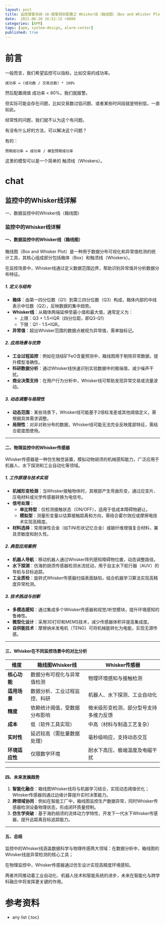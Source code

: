 ```yaml
---
layout: post
title: 监控报警系统-16-报警规则配置之 Whisker线（箱线图）（Box and Whisker Plot） 箱体（Box）和触须线（Whiskers）
date:  2021-06-20 16:52:15 +0800
categories: [APM]
tags: [apm, system-design, alarm-center]
published: true
---
```



# 前言

一般而言，我们希望监控可以指标，比如交易的成功率。

```
成功率 = (成功数 / 交易总数) * 100%
```

然后配置阈值 成功率 < 80%，我们就报警。

但实际可能会存在问题，比如交易数过低问题、或者某些时间段就是特别低，一直如此。

经常性的问题，我们就不认为这个有问题。

有没有什么好的方法，可以解决这个问题？

有的：

```
预期成功率 = 成功率 / 模型预期成功率
```

这里的模型可以是一个简单的 触须线（Whiskers）。

# chat

## 监控中的Whisker线详解

一、数据监控中的Whisker线（箱线图）

### 监控中的Whisker线详解

#### 一、数据监控中的Whisker线（箱线图）

箱线图（Box and Whisker Plot）是一种用于数据分布可视化和异常值检测的统计工具，其核心组成部分包括箱体（Box）和触须线（Whiskers）。

在监控场景中，Whisker线通过定义数据范围边界，帮助识别异常值并分析数据分布特征。

##### 1. **定义与结构**
- **箱体**：由第一四分位数（Q1）到第三四分位数（Q3）构成，箱体内部的中线表示中位数（Q2），反映数据的集中趋势。
- **Whisker线**：从箱体两端延伸至最小值和最大值，通常定义为：
  - 上限：Q3 + 1.5×IQR（四分位距，即Q3-Q1）
  - 下限：Q1 - 1.5×IQR。
- **异常值**：超出Whisker范围的数据点被视为异常值，需单独标记。

##### 2. **应用场景与优势**
- **工业过程监控**：例如在烧结矿FeO含量预测中，箱线图用于剔除异常数据，提升模型准确性。
- **科研数据分析**：通过Whisker线快速识别实验数据中的极端值，减少噪声干扰。
- **商业决策支持**：在用户行为分析中，Whisker线可帮助发现异常交易或流量波动。

##### 3. **动态调整与局限性**
- **动态范围**：某些场景下，Whisker线可能基于2倍标准差或其他阈值定义，需根据具体需求调整。
- **局限性**：对非对称分布的数据，Whisker线可能无法完全反映尾部特征，需结合密度图使用。

---

#### 二、物理监控中的Whisker传感器
Whisker传感器是一种仿生触觉装置，模拟动物胡须的机械感知能力，广泛应用于机器人、水下探测和工业自动化等领域。

##### 1. **工作原理与技术实现**
- **机械形变检测**：当Whisker接触物体时，其根部产生弯曲形变，通过应变片、压电材料或光学传感器转换为电信号。
- **信号处理**：
  - **单比特型**：仅检测接触状态（ON/OFF），适用于低成本障碍物避让。
  - **模拟型**：测量形变量以估算接触距离和方向，需结合霍尔效应或摩擦电技术实现高精度。
- **材料选择**：常用弹性合金（如TiNi形状记忆合金）或碳纤维增强复合材料，兼具灵敏度和耐久性。

##### 2. **典型应用案例**
- **机器人导航**：移动机器人通过Whisker阵列感知障碍物位置，动态调整路径。
- **水下探测**：仿海豹胡须传感器检测水流扰动，用于自主水下航行器（AUV）的导航与目标追踪。
- **工业质检**：旋转式Whisker传感器扫描表面缺陷，结合机器学习算法实现高精度异常检测。

##### 3. **技术挑战与创新**
- **多模态感知**：通过集成多个Whisker传感器和视觉/听觉模块，提升环境感知的鲁棒性。
- **微型化设计**：采用3D打印和MEMS技术，减少传感器体积并提高集成度。
- **自供能技术**：摩擦纳米发电机（TENG）可将机械能转化为电能，实现无源传感。

---

#### 三、Whisker在不同监控场景中的对比分析

| **维度**       | **箱线图Whisker线**                          | **Whisker传感器**                          |
|----------------|---------------------------------------------|-------------------------------------------|
| **核心功能**    | 数据分布可视化与异常值检测                     | 物理环境感知与接触检测                     |
| **适用场景**    | 数据分析、工业过程监控、科研                   | 机器人、水下探测、工业自动化               |
| **精度**        | 依赖统计阈值，受数据分布影响                   | 微米级形变检测，部分型号支持多维力反馈 |
| **成本**        | 低（软件工具实现）                             | 中高（材料与制造工艺复杂）           |
| **实时性**      | 延迟较高（需批量数据处理）                     | 毫秒级响应，支持动态交互       |
| **环境适应性**  | 仅限数字环境                                  | 耐水下高压、极端温度及电磁干扰 |

---

#### 四、未来发展趋势
1. **智能化融合**：箱线图Whisker线将与机器学习结合，实现动态阈值优化；Whisker传感器则通过边缘计算提升实时决策能力。
2. **跨领域协同**：例如在智能工厂中，箱线图监控生产数据异常，同时Whisker传感器检测设备物理状态，形成闭环质量控制。
3. **仿生学突破**：基于海豹胡须的流体动力学特性，开发下一代水下Whisker传感器，提升远距离目标追踪能力。

---

#### 五、总结

监控中的Whisker线涵盖数据科学与物理传感两大领域：在数据分析中，箱线图的Whisker线是异常检测的核心工具；

在物理监控中，Whisker传感器通过仿生设计实现高精度环境感知。

两者共同推动着工业自动化、机器人技术和智能系统的进步，未来在智能化与跨学科融合中将发挥更关键的作用。






# 参考资料




* any list
{:toc}
